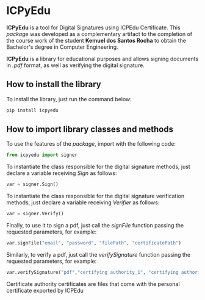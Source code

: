 # ICPyEdu
**ICPyEdu** is a tool for Digital Signatures using ICPEdu Certificate. This _package_ was developed as a complementary artifact to the completion of the course work of the student **Kemuel dos Santos Rocha** to obtain the Bachelor's degree in Computer Engineering.

**ICPyEdu** is a library for educational purposes and allows signing documents in _.pdf_ format, as well as verifying the digital signature.

## How to install the library

To install the library, just run the command below:
```python
pip install icpyedu
```
## How to import library classes and methods

To use the features of the _package_, import with the following code:
```python
from icpyedu import signer
```

To instantiate the class responsible for the digital signature methods, just declare a variable receiving _Sign_ as follows:
```python
var = signer.Sign()
```

To instantiate the class responsible for the digital signature verification methods, just declare a variable receiving _Verifier_ as follows:
```python
var = signer.Verify()
```

Finally, to use it to sign a pdf, just call the _signFile_ function passing the requested parameters, for example:
```python
var.signFile("email", "password", "filePath", "certificatePath")
```

Similarly, to verify a pdf, just call the _verifySignature_ function passing the requested parameters, for example:
```python
var.verifySignature("pdf","certifying authority_1", "certifying authority_2")
```
Certificate authority certificates are files that come with the personal certificate exported by ICPEdu
